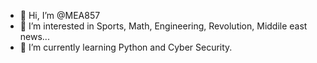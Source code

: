 - 👋 Hi, I’m @MEA857
- 👀 I’m interested in Sports, Math, Engineering, Revolution, Middile east news...
- 🌱 I’m currently learning Python and Cyber Security.

<!---
MEA857/MEA857 is a ✨ special ✨ repository because its `README.md` (this file) appears on your GitHub profile.
You can click the Preview link to take a look at your changes.
--->
